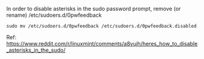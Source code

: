 In order to disable asterisks in the sudo password prompt, remove (or rename) /etc/sudoers.d/0pwfeedback
```
sudo mv /etc/sudoers.d/0pwfeedback /etc/sudoers.d/0pwfeedback.disabled
```

Ref: <https://www.reddit.com/r/linuxmint/comments/a8vujh/heres_how_to_disable_asterisks_in_the_sudo/>

